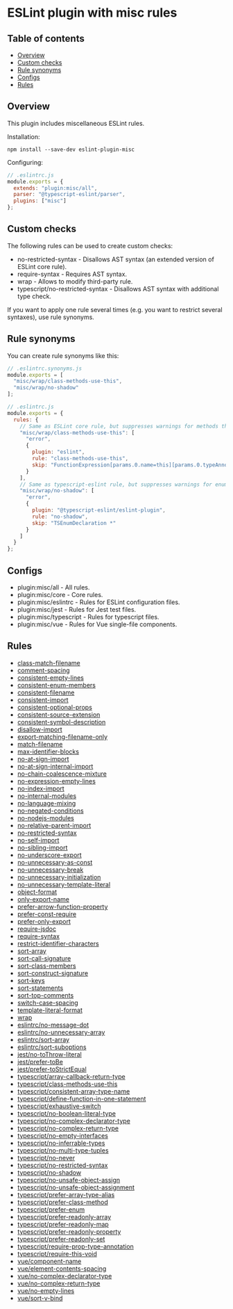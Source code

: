 # ESLint plugin with misc rules

## Table of contents

- [Overview](#overview)
- [Custom checks](#custom-checks)
- [Rule synonyms](#rule-synonyms)
- [Configs](#configs)
- [Rules](#rules)

## <a name="overview"></a>Overview

This plugin includes miscellaneous ESLint rules.

Installation:
```
npm install --save-dev eslint-plugin-misc
```

Configuring:
```js
// .eslintrc.js
module.exports = {
  extends: "plugin:misc/all",
  parser: "@typescript-eslint/parser",
  plugins: ["misc"]
};
```

## <a name="custom-checks"></a>Custom checks

The following rules can be used to create custom checks:
  - no-restricted-syntax - Disallows AST syntax (an extended version of ESLint core rule).
  - require-syntax - Requires AST syntax.
  - wrap - Allows to modify third-party rule.
  - typescript/no-restricted-syntax - Disallows AST syntax with additional type check.

If you want to apply one rule several times (e.g. you want to restrict several syntaxes), use rule synonyms.

## <a name="rule-synonyms"></a>Rule synonyms

You can create rule synonyms like this:
```js
// .eslintrc.synonyms.js
module.exports = [
  "misc/wrap/class-methods-use-this",
  "misc/wrap/no-shadow"
];

// .eslintrc.js
module.exports = {
  rules: {
    // Same as ESLint core rule, but suppresses warnings for methods that have "this: void" annotation.
    "misc/wrap/class-methods-use-this": [
      "error",
      {
        plugin: "eslint",
        rule: "class-methods-use-this",
        skip: "FunctionExpression[params.0.name=this][params.0.typeAnnotation.typeAnnotation.type=TSVoidKeyword]"
      }
    ],
    // Same as typescript-eslint rule, but suppresses warnings for enums.
    "misc/wrap/no-shadow": [
      "error",
      {
        plugin: "@typescript-eslint/eslint-plugin",
        rule: "no-shadow",
        skip: "TSEnumDeclaration *"
      }
    ]
  }
};
```

## <a name="configs"></a>Configs

- plugin:misc/all - All rules.
- plugin:misc/core - Core rules.
- plugin:misc/eslintrc - Rules for ESLint configuration files.
- plugin:misc/jest - Rules for Jest test files.
- plugin:misc/typescript - Rules for typescript files.
- plugin:misc/vue - Rules for Vue single-file components.

## <a name="rules"></a>Rules

- [class-match-filename](https://ilyub.github.io/eslint-plugin-misc/class-match-filename.html)
- [comment-spacing](https://ilyub.github.io/eslint-plugin-misc/comment-spacing.html)
- [consistent-empty-lines](https://ilyub.github.io/eslint-plugin-misc/consistent-empty-lines.html)
- [consistent-enum-members](https://ilyub.github.io/eslint-plugin-misc/consistent-enum-members.html)
- [consistent-filename](https://ilyub.github.io/eslint-plugin-misc/consistent-filename.html)
- [consistent-import](https://ilyub.github.io/eslint-plugin-misc/consistent-import.html)
- [consistent-optional-props](https://ilyub.github.io/eslint-plugin-misc/consistent-optional-props.html)
- [consistent-source-extension](https://ilyub.github.io/eslint-plugin-misc/consistent-source-extension.html)
- [consistent-symbol-description](https://ilyub.github.io/eslint-plugin-misc/consistent-symbol-description.html)
- [disallow-import](https://ilyub.github.io/eslint-plugin-misc/disallow-import.html)
- [export-matching-filename-only](https://ilyub.github.io/eslint-plugin-misc/export-matching-filename-only.html)
- [match-filename](https://ilyub.github.io/eslint-plugin-misc/match-filename.html)
- [max-identifier-blocks](https://ilyub.github.io/eslint-plugin-misc/max-identifier-blocks.html)
- [no-at-sign-import](https://ilyub.github.io/eslint-plugin-misc/no-at-sign-import.html)
- [no-at-sign-internal-import](https://ilyub.github.io/eslint-plugin-misc/no-at-sign-internal-import.html)
- [no-chain-coalescence-mixture](https://ilyub.github.io/eslint-plugin-misc/no-chain-coalescence-mixture.html)
- [no-expression-empty-lines](https://ilyub.github.io/eslint-plugin-misc/no-expression-empty-lines.html)
- [no-index-import](https://ilyub.github.io/eslint-plugin-misc/no-index-import.html)
- [no-internal-modules](https://ilyub.github.io/eslint-plugin-misc/no-internal-modules.html)
- [no-language-mixing](https://ilyub.github.io/eslint-plugin-misc/no-language-mixing.html)
- [no-negated-conditions](https://ilyub.github.io/eslint-plugin-misc/no-negated-conditions.html)
- [no-nodejs-modules](https://ilyub.github.io/eslint-plugin-misc/no-nodejs-modules.html)
- [no-relative-parent-import](https://ilyub.github.io/eslint-plugin-misc/no-relative-parent-import.html)
- [no-restricted-syntax](https://ilyub.github.io/eslint-plugin-misc/no-restricted-syntax.html)
- [no-self-import](https://ilyub.github.io/eslint-plugin-misc/no-self-import.html)
- [no-sibling-import](https://ilyub.github.io/eslint-plugin-misc/no-sibling-import.html)
- [no-underscore-export](https://ilyub.github.io/eslint-plugin-misc/no-underscore-export.html)
- [no-unnecessary-as-const](https://ilyub.github.io/eslint-plugin-misc/no-unnecessary-as-const.html)
- [no-unnecessary-break](https://ilyub.github.io/eslint-plugin-misc/no-unnecessary-break.html)
- [no-unnecessary-initialization](https://ilyub.github.io/eslint-plugin-misc/no-unnecessary-initialization.html)
- [no-unnecessary-template-literal](https://ilyub.github.io/eslint-plugin-misc/no-unnecessary-template-literal.html)
- [object-format](https://ilyub.github.io/eslint-plugin-misc/object-format.html)
- [only-export-name](https://ilyub.github.io/eslint-plugin-misc/only-export-name.html)
- [prefer-arrow-function-property](https://ilyub.github.io/eslint-plugin-misc/prefer-arrow-function-property.html)
- [prefer-const-require](https://ilyub.github.io/eslint-plugin-misc/prefer-const-require.html)
- [prefer-only-export](https://ilyub.github.io/eslint-plugin-misc/prefer-only-export.html)
- [require-jsdoc](https://ilyub.github.io/eslint-plugin-misc/require-jsdoc.html)
- [require-syntax](https://ilyub.github.io/eslint-plugin-misc/require-syntax.html)
- [restrict-identifier-characters](https://ilyub.github.io/eslint-plugin-misc/restrict-identifier-characters.html)
- [sort-array](https://ilyub.github.io/eslint-plugin-misc/sort-array.html)
- [sort-call-signature](https://ilyub.github.io/eslint-plugin-misc/sort-call-signature.html)
- [sort-class-members](https://ilyub.github.io/eslint-plugin-misc/sort-class-members.html)
- [sort-construct-signature](https://ilyub.github.io/eslint-plugin-misc/sort-construct-signature.html)
- [sort-keys](https://ilyub.github.io/eslint-plugin-misc/sort-keys.html)
- [sort-statements](https://ilyub.github.io/eslint-plugin-misc/sort-statements.html)
- [sort-top-comments](https://ilyub.github.io/eslint-plugin-misc/sort-top-comments.html)
- [switch-case-spacing](https://ilyub.github.io/eslint-plugin-misc/switch-case-spacing.html)
- [template-literal-format](https://ilyub.github.io/eslint-plugin-misc/template-literal-format.html)
- [wrap](https://ilyub.github.io/eslint-plugin-misc/wrap.html)
- [eslintrc/no-message-dot](https://ilyub.github.io/eslint-plugin-misc/eslintrc/no-message-dot.html)
- [eslintrc/no-unnecessary-array](https://ilyub.github.io/eslint-plugin-misc/eslintrc/no-unnecessary-array.html)
- [eslintrc/sort-array](https://ilyub.github.io/eslint-plugin-misc/eslintrc/sort-array.html)
- [eslintrc/sort-suboptions](https://ilyub.github.io/eslint-plugin-misc/eslintrc/sort-suboptions.html)
- [jest/no-toThrow-literal](https://ilyub.github.io/eslint-plugin-misc/jest/no-toThrow-literal.html)
- [jest/prefer-toBe](https://ilyub.github.io/eslint-plugin-misc/jest/prefer-toBe.html)
- [jest/prefer-toStrictEqual](https://ilyub.github.io/eslint-plugin-misc/jest/prefer-toStrictEqual.html)
- [typescript/array-callback-return-type](https://ilyub.github.io/eslint-plugin-misc/typescript/array-callback-return-type.html)
- [typescript/class-methods-use-this](https://ilyub.github.io/eslint-plugin-misc/typescript/class-methods-use-this.html)
- [typescript/consistent-array-type-name](https://ilyub.github.io/eslint-plugin-misc/typescript/consistent-array-type-name.html)
- [typescript/define-function-in-one-statement](https://ilyub.github.io/eslint-plugin-misc/typescript/define-function-in-one-statement.html)
- [typescript/exhaustive-switch](https://ilyub.github.io/eslint-plugin-misc/typescript/exhaustive-switch.html)
- [typescript/no-boolean-literal-type](https://ilyub.github.io/eslint-plugin-misc/typescript/no-boolean-literal-type.html)
- [typescript/no-complex-declarator-type](https://ilyub.github.io/eslint-plugin-misc/typescript/no-complex-declarator-type.html)
- [typescript/no-complex-return-type](https://ilyub.github.io/eslint-plugin-misc/typescript/no-complex-return-type.html)
- [typescript/no-empty-interfaces](https://ilyub.github.io/eslint-plugin-misc/typescript/no-empty-interfaces.html)
- [typescript/no-inferrable-types](https://ilyub.github.io/eslint-plugin-misc/typescript/no-inferrable-types.html)
- [typescript/no-multi-type-tuples](https://ilyub.github.io/eslint-plugin-misc/typescript/no-multi-type-tuples.html)
- [typescript/no-never](https://ilyub.github.io/eslint-plugin-misc/typescript/no-never.html)
- [typescript/no-restricted-syntax](https://ilyub.github.io/eslint-plugin-misc/typescript/no-restricted-syntax.html)
- [typescript/no-shadow](https://ilyub.github.io/eslint-plugin-misc/typescript/no-shadow.html)
- [typescript/no-unsafe-object-assign](https://ilyub.github.io/eslint-plugin-misc/typescript/no-unsafe-object-assign.html)
- [typescript/no-unsafe-object-assignment](https://ilyub.github.io/eslint-plugin-misc/typescript/no-unsafe-object-assignment.html)
- [typescript/prefer-array-type-alias](https://ilyub.github.io/eslint-plugin-misc/typescript/prefer-array-type-alias.html)
- [typescript/prefer-class-method](https://ilyub.github.io/eslint-plugin-misc/typescript/prefer-class-method.html)
- [typescript/prefer-enum](https://ilyub.github.io/eslint-plugin-misc/typescript/prefer-enum.html)
- [typescript/prefer-readonly-array](https://ilyub.github.io/eslint-plugin-misc/typescript/prefer-readonly-array.html)
- [typescript/prefer-readonly-map](https://ilyub.github.io/eslint-plugin-misc/typescript/prefer-readonly-map.html)
- [typescript/prefer-readonly-property](https://ilyub.github.io/eslint-plugin-misc/typescript/prefer-readonly-property.html)
- [typescript/prefer-readonly-set](https://ilyub.github.io/eslint-plugin-misc/typescript/prefer-readonly-set.html)
- [typescript/require-prop-type-annotation](https://ilyub.github.io/eslint-plugin-misc/typescript/require-prop-type-annotation.html)
- [typescript/require-this-void](https://ilyub.github.io/eslint-plugin-misc/typescript/require-this-void.html)
- [vue/component-name](https://ilyub.github.io/eslint-plugin-misc/vue/component-name.html)
- [vue/element-contents-spacing](https://ilyub.github.io/eslint-plugin-misc/vue/element-contents-spacing.html)
- [vue/no-complex-declarator-type](https://ilyub.github.io/eslint-plugin-misc/vue/no-complex-declarator-type.html)
- [vue/no-complex-return-type](https://ilyub.github.io/eslint-plugin-misc/vue/no-complex-return-type.html)
- [vue/no-empty-lines](https://ilyub.github.io/eslint-plugin-misc/vue/no-empty-lines.html)
- [vue/sort-v-bind](https://ilyub.github.io/eslint-plugin-misc/vue/sort-v-bind.html)